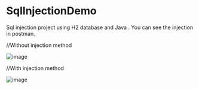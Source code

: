# SqlInjectionDemo
Sql injection project using H2 database and Java . You can see the injection in postman. 

//Without injection method

![image](https://github.com/elifnazlicankoca/SqlInjectionDemo/assets/73478689/ad284f63-e694-4363-be5f-7d0960b93eba)

//With injection method

![image](https://github.com/elifnazlicankoca/SqlInjectionDemo/assets/73478689/77ef7539-5916-4960-ab23-29f6d86fb788)

